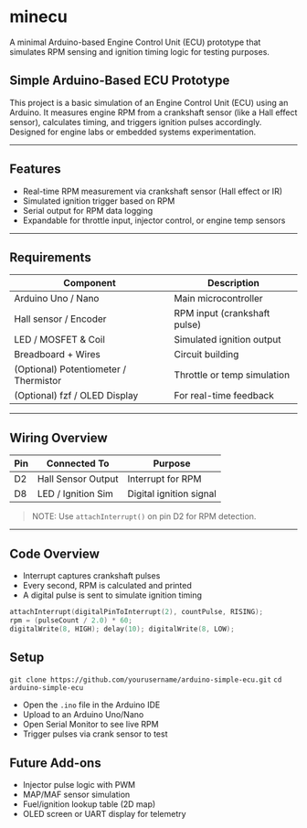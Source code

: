 # minecu
A minimal Arduino-based Engine Control Unit (ECU) prototype that simulates RPM sensing and ignition timing logic for testing purposes.

## Simple Arduino-Based ECU Prototype

This project is a basic simulation of an Engine Control Unit (ECU) using an Arduino. It measures engine RPM from a crankshaft sensor (like a Hall effect sensor), calculates timing, and triggers ignition pulses accordingly. Designed for engine labs or embedded systems experimentation.

---

## Features

- Real-time RPM measurement via crankshaft sensor (Hall effect or IR)
- Simulated ignition trigger based on RPM
- Serial output for RPM data logging
- Expandable for throttle input, injector control, or engine temp sensors

---

## Requirements

| Component | Description |
|----------|-------------|
| Arduino Uno / Nano | Main microcontroller |
| Hall sensor / Encoder | RPM input (crankshaft pulse) |
| LED / MOSFET & Coil | Simulated ignition output |
| Breadboard + Wires | Circuit building |
| (Optional) Potentiometer / Thermistor | Throttle or temp simulation |
| (Optional) fzf / OLED Display | For real-time feedback |

---

## Wiring Overview

| Pin | Connected To | Purpose |
|-----|--------------|---------|
| D2  | Hall Sensor Output | Interrupt for RPM |
| D8  | LED / Ignition Sim | Digital ignition signal |

> NOTE: Use `attachInterrupt()` on pin D2 for RPM detection.

---

## Code Overview

- Interrupt captures crankshaft pulses
- Every second, RPM is calculated and printed
- A digital pulse is sent to simulate ignition timing

```cpp
attachInterrupt(digitalPinToInterrupt(2), countPulse, RISING);
rpm = (pulseCount / 2.0) * 60;
digitalWrite(8, HIGH); delay(10); digitalWrite(8, LOW);
```
## Setup
`git clone https://github.com/yourusername/arduino-simple-ecu.git`
`cd arduino-simple-ecu`

- Open the `.ino` file in the Arduino IDE
- Upload to an Arduino Uno/Nano
- Open Serial Monitor to see live RPM
- Trigger pulses via crank sensor to test

## Future Add-ons
- Injector pulse logic with PWM
- MAP/MAF sensor simulation
- Fuel/ignition lookup table (2D map)
- OLED screen or UART display for telemetry
